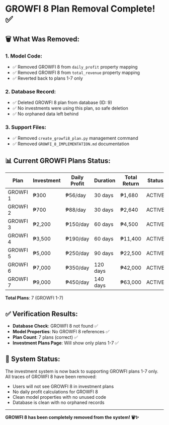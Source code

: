# GROWFI 8 Plan Removal Complete! ✅

## 🗑️ What Was Removed:

### 1. **Model Code**:
- ✅ Removed GROWFI 8 from `daily_profit` property mapping
- ✅ Removed GROWFI 8 from `total_revenue` property mapping
- ✅ Reverted back to plans 1-7 only

### 2. **Database Record**:
- ✅ Deleted GROWFI 8 plan from database (ID: 9)
- ✅ No investments were using this plan, so safe deletion
- ✅ No orphaned data left behind

### 3. **Support Files**:
- ✅ Removed `create_growfi8_plan.py` management command
- ✅ Removed `GROWFI_8_IMPLEMENTATION.md` documentation

## 📊 Current GROWFI Plans Status:

| Plan | Investment | Daily Profit | Duration | Total Return | Status |
|------|------------|--------------|----------|--------------|--------|
| GROWFI 1 | ₱300 | ₱56/day | 30 days | ₱1,680 | ACTIVE |
| GROWFI 2 | ₱700 | ₱88/day | 30 days | ₱2,640 | ACTIVE |
| GROWFI 3 | ₱2,200 | ₱150/day | 60 days | ₱4,500 | ACTIVE |
| GROWFI 4 | ₱3,500 | ₱190/day | 60 days | ₱11,400 | ACTIVE |
| GROWFI 5 | ₱5,000 | ₱250/day | 90 days | ₱22,500 | ACTIVE |
| GROWFI 6 | ₱7,000 | ₱350/day | 120 days | ₱42,000 | ACTIVE |
| GROWFI 7 | ₱9,000 | ₱450/day | 140 days | ₱63,000 | ACTIVE |

**Total Plans**: 7 (GROWFI 1-7)

## ✅ Verification Results:

- **Database Check**: GROWFI 8 not found ✅
- **Model Properties**: No GROWFI 8 references ✅  
- **Plan Count**: 7 plans (correct) ✅
- **Investment Plans Page**: Will show only plans 1-7 ✅

## 🎯 System Status:

The investment system is now back to supporting GROWFI plans 1-7 only. All traces of GROWFI 8 have been removed:

- Users will not see GROWFI 8 in investment plans
- No daily profit calculations for GROWFI 8
- Clean model properties with no unused code
- Database is clean with no orphaned records

---

**GROWFI 8 has been completely removed from the system! 🗑️✨**
